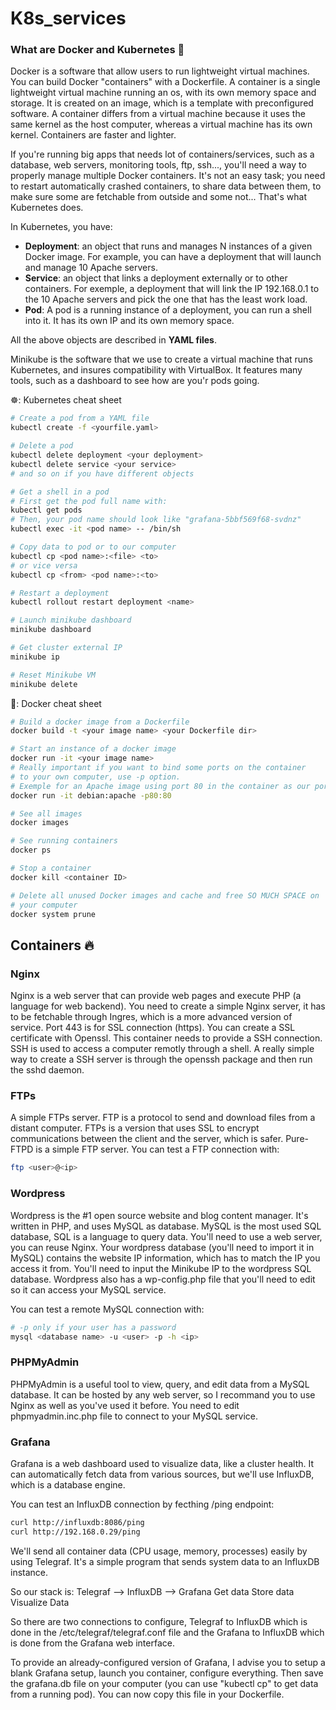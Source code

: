 # K8s_services
### **What are Docker and Kubernetes 🐳**

Docker is a software that allow users to run lightweight virtual machines. You can build Docker "containers" with a Dockerfile. A container is a single lightweight virtual machine running an os, with its own memory space and storage. It is created on an image, which is a template with preconfigured software. A container differs from a virtual machine because it uses the same kernel as the host computer, whereas a virtual machine has its own kernel. Containers are faster and lighter.

If you're running big apps that needs lot of containers/services, such as a database, web servers, monitoring tools, ftp, ssh..., you'll need a way to properly manage multiple Docker containers. It's not an easy task; you need to restart automatically crashed containers, to share data between them, to make sure some are fetchable from outside and some not... That's what Kubernetes does.

In Kubernetes, you have:

- **Deployment**: an object that runs and manages N instances of a given Docker image. For example, you can have a deployment that will launch and manage 10 Apache servers.
- **Service**: an object that links a deployment externally or to other containers. For exemple, a deployment that will link the IP 192.168.0.1 to the 10 Apache servers and pick the one that has the least work load.
- **Pod**: A pod is a running instance of a deployment, you can run a shell into it. It has its own IP and its own memory space.

All the above objects are described in **YAML files**.

Minikube is the software that we use to create a virtual machine that runs Kubernetes, and insures compatibility with VirtualBox. It features many tools, such as a dashboard to see how are you'r pods going.

☸️: Kubernetes cheat sheet

```bash
# Create a pod from a YAML file
kubectl create -f <yourfile.yaml>

# Delete a pod
kubectl delete deployment <your deployment>
kubectl delete service <your service>
# and so on if you have different objects

# Get a shell in a pod
# First get the pod full name with:
kubectl get pods
# Then, your pod name should look like "grafana-5bbf569f68-svdnz"
kubectl exec -it <pod name> -- /bin/sh

# Copy data to pod or to our computer
kubectl cp <pod name>:<file> <to>
# or vice versa
kubectl cp <from> <pod name>:<to>

# Restart a deployment
kubectl rollout restart deployment <name>

# Launch minikube dashboard
minikube dashboard

# Get cluster external IP
minikube ip

# Reset Minikube VM
minikube delete
```
🐳: Docker cheat sheet

```bash
# Build a docker image from a Dockerfile
docker build -t <your image name> <your Dockerfile dir>

# Start an instance of a docker image
docker run -it <your image name>
# Really important if you want to bind some ports on the container 
# to your own computer, use -p option.
# Exemple for an Apache image using port 80 in the container as our port 80
docker run -it debian:apache -p80:80

# See all images
docker images

# See running containers
docker ps

# Stop a container
docker kill <container ID>

# Delete all unused Docker images and cache and free SO MUCH SPACE on 
# your computer
docker system prune
```

## Containers 🔥

### Nginx
Nginx is a web server that can provide web pages and execute PHP (a language for web backend). You need to create a simple Nginx server, it has to be fetchable through Ingres, which is a more advanced version of service. Port 443 is for SSL connection (https). You can create a SSL certificate with Openssl.
This container needs to provide a SSH connection. SSH is used to access a computer remotly through a shell.
A really simple way to create a SSH server is through the openssh package and then run the sshd daemon.

### FTPs
A simple FTPs server. FTP is a protocol to send and download files from a distant computer. FTPs is a version that uses SSL to encrypt communications between the client and the server, which is safer. Pure-FTPD is a simple FTP server.
You can test a FTP connection with:
```sh
ftp <user>@<ip>
```

### Wordpress
Wordpress is the #1 open source website and blog content manager. It's written in PHP, and uses MySQL as database. MySQL is the most used SQL database, SQL is a language to query data.
You'll need to use a web server, you can reuse Nginx.
Your wordpress database (you'll need to import it in MySQL) contains the website IP information, which has to match the IP you access it from. You'll need to input the Minikube IP to the wordpress SQL database. Wordpress also has a wp-config.php file that you'll need to edit so it can access your MySQL service.

You can test a remote MySQL connection with:
```sh
# -p only if your user has a password
mysql <database name> -u <user> -p -h <ip>
```

### PHPMyAdmin
PHPMyAdmin is a useful tool to view, query, and edit data from a MySQL database. It can be hosted by any web server, so I recommand you to use Nginx as well as you've used it before. You need to edit phpmyadmin.inc.php file to connect to your MySQL service.

### Grafana
Grafana is a web dashboard used to visualize data, like a cluster health. It can automatically fetch data from various sources, but we'll use InfluxDB, which is a database engine.

You can test an InfluxDB connection by fecthing /ping endpoint:
```sh
curl http://influxdb:8086/ping
curl http://192.168.0.29/ping
```

We'll send all container data (CPU usage, memory, processes) easily by using Telegraf. It's a simple program that sends system data to an InfluxDB instance.

So our stack is:
Telegraf --> InfluxDB --> Grafana
Get data     Store data   Visualize Data

So there are two connections to configure, Telegraf to InfluxDB which is done in the /etc/telegraf/telegraf.conf file and the Grafana to InfluxDB which is done from the Grafana web interface.

To provide an already-configured version of Grafana, I advise you to setup a blank Grafana setup, launch you container, configure everything. Then save the grafana.db file on your computer (you can use "kubectl cp" to get data from a running pod). You can now copy this file in your Dockerfile.

